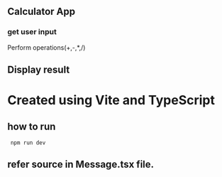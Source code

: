 ## Calculator App

### get user input

Perform operations(+,-,\*,/)

## Display result

# Created using Vite and TypeScript

## how to run

     npm run dev

## refer source in Message.tsx file.
